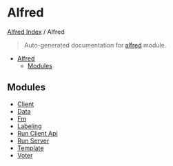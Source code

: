 # Alfred

[Alfred Index](../README.md#alfred-index) /
Alfred

> Auto-generated documentation for [alfred](../../alfred/__init__.py) module.

- [Alfred](#alfred)
  - [Modules](#modules)

## Modules

- [Client](client/index.md)
- [Data](data/index.md)
- [Fm](fm/index.md)
- [Labeling](labeling/index.md)
- [Run Client Api](./run_client_api.md)
- [Run Server](./run_server.md)
- [Template](template/index.md)
- [Voter](voter/index.md)